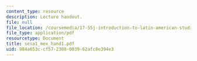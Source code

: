 ```yaml
---
content_type: resource
description: Lecture handout.
file: null
file_location: /coursemedia/17-55j-introduction-to-latin-american-studies-fall-2006/984a653ccf572308003962afc8e394e3_sesa1_mex_hand1.pdf
file_type: application/pdf
resourcetype: Document
title: sesa1_mex_hand1.pdf
uid: 984a653c-cf57-2308-0039-62afc8e394e3
---
```

